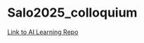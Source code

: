 # Salo2025_colloquium

[Link to AI Learning Repo](https://github.com/bresciacolloquium/ai-learning-hub)
